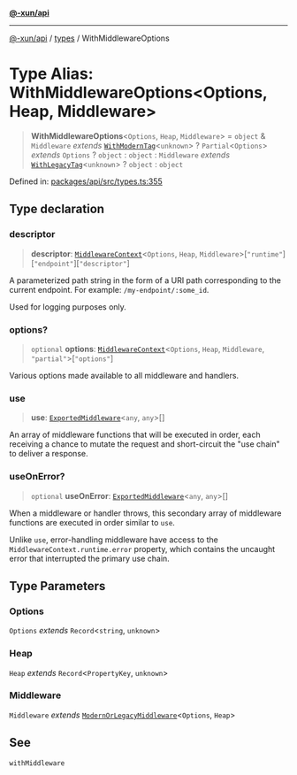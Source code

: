 [**@-xun/api**](../../README.md)

***

[@-xun/api](../../README.md) / [types](../README.md) / WithMiddlewareOptions

# Type Alias: WithMiddlewareOptions\<Options, Heap, Middleware\>

> **WithMiddlewareOptions**\<`Options`, `Heap`, `Middleware`\> = `object` & `Middleware` *extends* [`WithModernTag`](WithModernTag.md)\<`unknown`\> ? `Partial`\<`Options`\> *extends* `Options` ? `object` : `object` : `Middleware` *extends* [`WithLegacyTag`](WithLegacyTag.md)\<`unknown`\> ? `object` : `object`

Defined in: [packages/api/src/types.ts:355](https://github.com/Xunnamius/api-utils/blob/26ff5418e5bdc48556430bd75dc6bad0dc96e47c/packages/api/src/types.ts#L355)

## Type declaration

### descriptor

> **descriptor**: [`MiddlewareContext`](MiddlewareContext.md)\<`Options`, `Heap`, `Middleware`\>\[`"runtime"`\]\[`"endpoint"`\]\[`"descriptor"`\]

A parameterized path string in the form of a URI path corresponding to the
current endpoint. For example: `/my-endpoint/:some_id`.

Used for logging purposes only.

### options?

> `optional` **options**: [`MiddlewareContext`](MiddlewareContext.md)\<`Options`, `Heap`, `Middleware`, `"partial"`\>\[`"options"`\]

Various options made available to all middleware and handlers.

### use

> **use**: [`ExportedMiddleware`](ExportedMiddleware.md)\<`any`, `any`\>[]

An array of middleware functions that will be executed in order, each
receiving a chance to mutate the request and short-circuit the "use chain"
to deliver a response.

### useOnError?

> `optional` **useOnError**: [`ExportedMiddleware`](ExportedMiddleware.md)\<`any`, `any`\>[]

When a middleware or handler throws, this secondary array of middleware
functions are executed in order similar to `use`.

Unlike `use`, error-handling middleware have access to the
`MiddlewareContext.runtime.error` property, which contains the uncaught
error that interrupted the primary use chain.

## Type Parameters

### Options

`Options` *extends* `Record`\<`string`, `unknown`\>

### Heap

`Heap` *extends* `Record`\<`PropertyKey`, `unknown`\>

### Middleware

`Middleware` *extends* [`ModernOrLegacyMiddleware`](ModernOrLegacyMiddleware.md)\<`Options`, `Heap`\>

## See

`withMiddleware`
